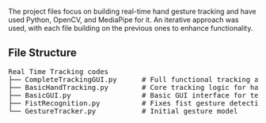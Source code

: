 <!DOCTYPE html>
<html lang="en">
<head>
    <meta charset="UTF-8">
    <meta name="viewport" content="width=device-width, initial-scale=1.0">
    <title>Real Time Tracking</title>
</head>
<body>

<p>The project files focus on building real-time hand gesture tracking and have used Python, OpenCV, and MediaPipe for it. 
An iterative approach was used, with each file building on the previous ones to enhance functionality.</p>

<h2>File Structure</h2>
<pre>
Real Time Tracking codes
├── CompleteTrackingGUI.py      # Full functional tracking application with GUI
├── BasicHandTracking.py        # Core tracking logic for hand movements and gestures
├── BasicGUI.py                 # Basic GUI interface for testing 
├── FistRecognition.py          # Fixes fist gesture detection
└── GestureTracker.py           # Initial gesture model
</pre>


</body>
</html>
